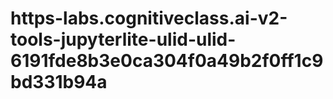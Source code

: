 # https-labs.cognitiveclass.ai-v2-tools-jupyterlite-ulid-ulid-6191fde8b3e0ca304f0a49b2f0ff1c9bd331b94a